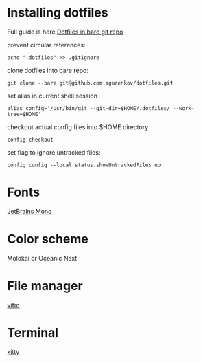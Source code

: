 # Installing dotfiles
Full guide is here [Dotfiles in bare git repo](https://www.atlassian.com/git/tutorials/dotfiles)

prevent circular references:
```
echo ".dotfiles" >> .gitignore
```

clone dotfiles into bare repo:
```
git clone --bare git@github.com:sgurenkov/dotfiles.git
```

set alias in current shell session
```
alias config='/usr/bin/git --git-dir=$HOME/.dotfiles/ --work-tree=$HOME'
```

checkout actual config files into $HOME directory
```
config checkout
```

set flag to ignore untracked files:
```
config config --local status.showUntrackedFiles no
```

# Fonts
[JetBrains Mono](https://www.jetbrains.com/lp/mono/)

# Color scheme
Molokai or Oceanic Next

# File manager
[vifm](https://vifm.info/)

# Terminal
[kitty](https://sw.kovidgoyal.net/kitty)
